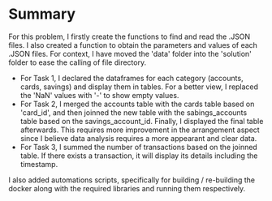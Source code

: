 # Summary
For this problem, I firstly create the functions to find and read the .JSON files. I also created a function to obtain the parameters and values of each .JSON files. For context, I have moved the 'data' folder into the 'solution' folder to ease the calling of file directory. 

- For Task 1, I declared the dataframes for each category (accounts, cards, savings) and display them in tables. For a better view, I replaced the 'NaN' values with '-' to show empty values.
- For Task 2, I merged the accounts table with the cards table based on 'card_id', and then joinned the new table with the sabings_accounts table based on the savings_account_id. Finally, I displayed the final table afterwards. This requires more improvement in the arrangement aspect since I believe data analysis requires a more appearant and clear data.
- For Task 3, I summed the number of transactions based on the joinned table. If there exists a transaction, it will display its details including the timestamp.

I also added automations scripts, specifically for building / re-building the docker along with the required libraries and running them respectively.